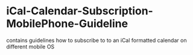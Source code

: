 # iCal-Calendar-Subscription-MobilePhone-Guideline
contains guidelines how to subscribe to to an iCal formatted calendar on different mobile OS
